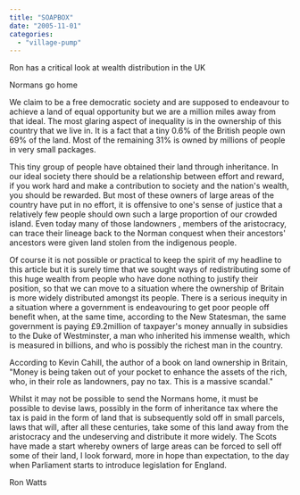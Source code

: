 ```yaml
---
title: "SOAPBOX"
date: "2005-11-01"
categories: 
  - "village-pump"
---
```


Ron has a critical look at wealth distribution in the UK

Normans go home

We claim to be a free democratic society and are supposed to endeavour to achieve a land of equal opportunity but we are a million miles away from that ideal. The most glaring aspect of inequality is in the ownership of this country that we live in. It is a fact that a tiny 0.6% of the British people own 69% of the land. Most of the remaining 31% is owned by millions of people in very small packages.

This tiny group of people have obtained their land through inheritance. In our ideal society there should be a relationship between effort and reward, if you work hard and make a contribution to society and the nation's wealth, you should be rewarded. But most of these owners of large areas of the country have put in no effort, it is offensive to one's sense of justice that a relatively few people should own such a large proportion of our crowded island. Even today many of those landowners , members of the aristocracy, can trace their lineage back to the Norman conquest when their ancestors' ancestors were given land stolen from the indigenous people.

Of course it is not possible or practical to keep the spirit of my headline to this article but it is surely time that we sought ways of redistributing some of this huge wealth from people who have done nothing to justify their position, so that we can move to a situation where the ownership of Britain is more widely distributed amongst its people. There is a serious inequity in a situation where a government is endeavouring to get poor people off benefit when, at the same time, according to the New Statesman, the same government is paying £9.2million of taxpayer's money annually in subsidies to the Duke of Westminster, a man who inherited his immense wealth, which is measured in billions, and who is possibly the richest man in the country.

According to Kevin Cahill, the author of a book on land ownership in Britain, "Money is being taken out of your pocket to enhance the assets of the rich, who, in their role as landowners, pay no tax. This is a massive scandal."

Whilst it may not be possible to send the Normans home, it must be possible to devise laws, possibly in the form of inheritance tax where the tax is paid in the form of land that is subsequently sold off in small parcels, laws that will, after all these centuries, take some of this land away from the aristocracy and the undeserving and distribute it more widely. The Scots have made a start whereby owners of large areas can be forced to sell off some of their land, I look forward, more in hope than expectation, to the day when Parliament starts to introduce legislation for England.

Ron Watts
